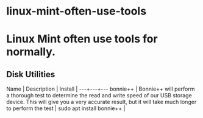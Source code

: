 # linux-mint-often-use-tools

Linux Mint often use tools for normally.
===

## Disk Utilities
Name | Description | Install |
---+---+---
bonnie++ | Bonnie++ will perform a thorough test to determine the read and write speed of our USB storage device. This will give you a very accurate result, but it will take much longer to perform the test | sudo apt install bonnie++ |

